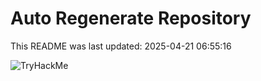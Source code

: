 # Auto Regenerate Repository

This README was last updated: 2025-04-21 06:55:16

 ![TryHackMe](https://tryhackme.com/badge/533634)